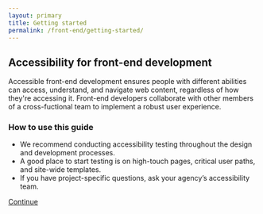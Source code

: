 ```yaml
---
layout: primary
title: Getting started
permalink: /front-end/getting-started/
---
```


## Accessibility for front-end development

Accessible front-end development ensures people with different abilities can access, understand, and navigate web content, regardless of how they're accessing it. Front-end developers collaborate with other members of a cross-fuctional team to implement a robust user experience.

### How to use this guide

- We recommend conducting accessibility testing throughout the design and development processes.
- A good place to start testing is on high-touch pages, critical user paths, and site-wide templates.
- If you have project-specific questions, ask your agency’s accessibility team.

<a class="usa-button button-next" href="{{ site.baseurl }}/front-end/keyboard-access/">
  Continue <i class="fa fa-chevron-right" aria-hidden="true"></i>
</a>

